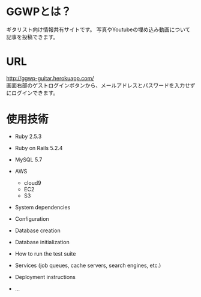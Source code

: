 # GGWPとは？

ギタリスト向け情報共有サイトです。
写真やYoutubeの埋め込み動画について記事を投稿できます。


# URL
http://ggwp-guitar.herokuapp.com/  
画面右部のゲストログインボタンから、メールアドレスとパスワードを入力せずにログインできます。

# 使用技術

* Ruby 2.5.3

* Ruby on Rails 5.2.4

* MySQL 5.7

* AWS
    * cloud9
    * EC2
    * S3

* System dependencies

* Configuration

* Database creation

* Database initialization

* How to run the test suite

* Services (job queues, cache servers, search engines, etc.)

* Deployment instructions

* ...
